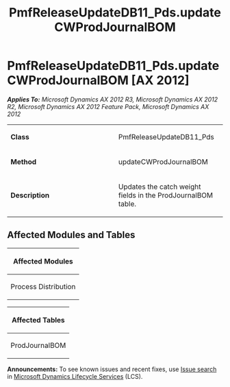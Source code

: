 ﻿---
title: PmfReleaseUpdateDB11_Pds.updateCWProdJournalBOM
TOCTitle: PmfReleaseUpdateDB11_Pds.updateCWProdJournalBOM
ms:assetid: 32a0342e-14d9-cd89-6ba0-86aca16716dc
ms:mtpsurl: https://msdn.microsoft.com/en-us/library/JJ685077(v=AX.60)
ms:contentKeyID: 49707531
ms.date: 05/18/2015
mtps_version: v=AX.60
---

# PmfReleaseUpdateDB11\_Pds.updateCWProdJournalBOM [AX 2012]


_**Applies To:** Microsoft Dynamics AX 2012 R3, Microsoft Dynamics AX 2012 R2, Microsoft Dynamics AX 2012 Feature Pack, Microsoft Dynamics AX 2012_

<table>
<colgroup>
<col style="width: 50%" />
<col style="width: 50%" />
</colgroup>
<tbody>
<tr class="odd">
<td><p><strong>Class</strong></p></td>
<td><p>PmfReleaseUpdateDB11_Pds</p></td>
</tr>
<tr class="even">
<td><p><strong>Method</strong></p></td>
<td><p>updateCWProdJournalBOM</p></td>
</tr>
<tr class="odd">
<td><p><strong>Description</strong></p></td>
<td><p>Updates the catch weight fields in the ProdJournalBOM table.</p></td>
</tr>
</tbody>
</table>


## Affected Modules and Tables

<table>
<colgroup>
<col style="width: 100%" />
</colgroup>
<thead>
<tr class="header">
<th><p>Affected Modules</p></th>
</tr>
</thead>
<tbody>
<tr class="odd">
<td><p>Process Distribution</p></td>
</tr>
</tbody>
</table>


<table>
<colgroup>
<col style="width: 100%" />
</colgroup>
<thead>
<tr class="header">
<th><p>Affected Tables</p></th>
</tr>
</thead>
<tbody>
<tr class="odd">
<td><p>ProdJournalBOM</p></td>
</tr>
</tbody>
</table>

  
**Announcements:** To see known issues and recent fixes, use [Issue search](http://go.microsoft.com/fwlink/?linkid=389258) in [Microsoft Dynamics Lifecycle Services](http://go.microsoft.com/fwlink/?linkid=306505) (LCS).

